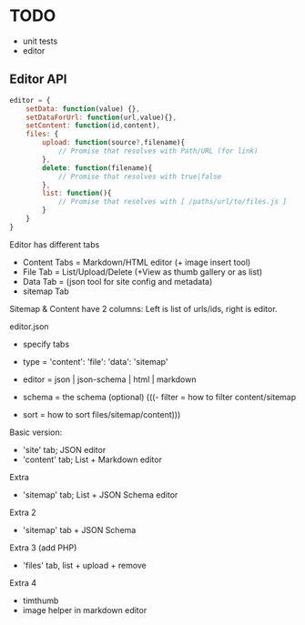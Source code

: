 # TODO

* unit tests
* editor

## Editor API

```javascript
editor = {
	setData: function(value) {},
	setDataForUrl: function(url,value){},
	setContent: function(id,content),
	files: {
		upload: function(source?,filename){
			// Promise that resolves with Path/URL (for link)
		},
		delete: function(filename){
			// Promise that resolves with true|false
		},
		list: function(){
			// Promise that resolves with [ /paths/url/to/files.js ]
		}
	}
}
```

Editor has different tabs
* Content Tabs = Markdown/HTML editor (+ image insert tool)
* File Tab = List/Upload/Delete (+View as thumb gallery or as list)
* Data Tab = (json tool for site config and metadata)
* sitemap Tab

Sitemap & Content have 2 columns: Left is list of urls/ids, right is editor.

editor.json
- specify tabs

- type = 'content': 'file': 'data': 'sitemap'
- editor = json | json-schema | html | markdown
- schema = the schema (optional)
(((- filter = how to filter content/sitemap
- sort = how to sort files/sitemap/content)))

Basic version:
- 'site' tab; JSON editor
- 'content' tab; List + Markdown editor

Extra
- 'sitemap' tab; List + JSON Schema editor

Extra 2
- 'sitemap' tab + JSON Schema

Extra 3 (add PHP)
- 'files' tab, list + upload + remove

Extra 4
- timthumb
- image helper in markdown editor